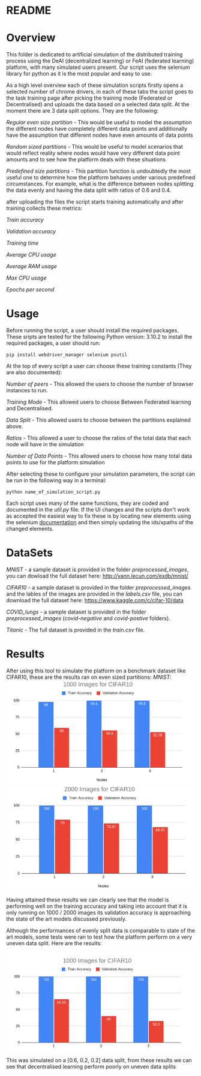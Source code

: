 
# README

# Overview

This folder is dedicated to artificial simulation of the distributed training process using the DeAI (decentralized learning) or FeAI (federated learning) platform, with many simulated users present. Our script uses the selenium library for python as it is the most popular and easy to use.

As a high level overview each of these simulation scripts firstly opens a selected number of chrome drivers, in each of these tabs the script goes to the task training page after picking the training mode (Federated or Decentralised) and uploads the data based on a selected data split. At the moment there are 3 data split options. They are the following:

*Regular even size partition* - This would be useful to model the assumption the different nodes have completely different data points and additionally have the assumption that different nodes have even amounts of data points

*Random sized partitions* - This would be useful to model scenarios that would reflect reality where nodes would have very different data point amounts and to see how the platform deals with these situations

*Predefined size partitions* - This partition function is undoubtedly the most useful one to determine how the platform behaves under various predefined circumstances. For example, what is the difference between nodes splitting the data evenly and having the data split with ratios of 0.6 and 0.4.

after uploading the files the script starts training automatically and after training collects these metrics:

*Train accuracy* 

*Validation accuracy*

*Training time*

*Average CPU usage*

*Average RAM usage*

*Max CPU usage*

*Epochs per second*


# Usage

Before running the script, a user should install the required packages. These sripts are tested for the following Python version: 3.10.2
to install the required packages, a user should run:

```
pip install webdriver_manager selenium psutil
```

At the top of every script a user can choose these training constants (They are also documented):

*Number of peers* - This allowed the users to choose the number of browser instances to run.

*Training Mode* - This allowed users to choose Between Federated learning and Decentralised.

*Data Split* - This allowed users to choose between the partitions explained above.

*Ratios* - This allowed a user to choose the ratios of the total data that each node will have in the simulation

*Number of Data Points* - This allowed users to choose how many total data points to use for the platform simulation

After selecting these to configure your simulation parameters, the script can be run in the following way in a terminal:
```
python name_of_simulation_script.py
```

Each script uses many of the same functions, they are coded and documented in the *util.py* file. If the UI changes and the scripts don't work as accepted the easiest way to fix these is by locating new elements using the selenium [documentation](https://selenium-python.readthedocs.io/locating-elements.html) and then simply updating the ids/xpaths of the changed elements. 


# DataSets

*MNIST* - a sample dataset is provided in the folder *preprocessed_images*, you can dowload the full dataset here: http://yann.lecun.com/exdb/mnist/

*CIFAR10* - a sample dataset is provided in the folder *preprocessed_images* and the lables of the images are provided in the *labels.csv* file, you can download the full dataset here: https://www.kaggle.com/c/cifar-10/data

*COVID_lungs* - a sample dataset is provided in the folder *preprocessed_images* (*covid-negative* and *covid-postive* folders).

*Titanic* - The full dataset is provided in the *train.csv* file.

# Results

After using this tool to simulate the platform on a benchmark dataset like CIFAR10, these are the results ran on even sized partitions:
*MNIST*:
![alt text](1000-images.png)
![alt text](2000-images.png)

Having attained these results we can clearly see that the model is performing well on the training accuracy and taking into account that it is only running on 1000 / 2000 images its validation accuracy is approaching the state of the art models discussed previously.

Although the performances of evenly split data is comparable to state of the art models, some tests were ran to test how the platform perform on a very uneven data split. Here are the results:

![alt text](1000imgNotEvenSplit.png)

This was simulated on a [0.6, 0.2, 0.2] data split, from these results we can see that decentralised learning perform poorly on uneven data splits


